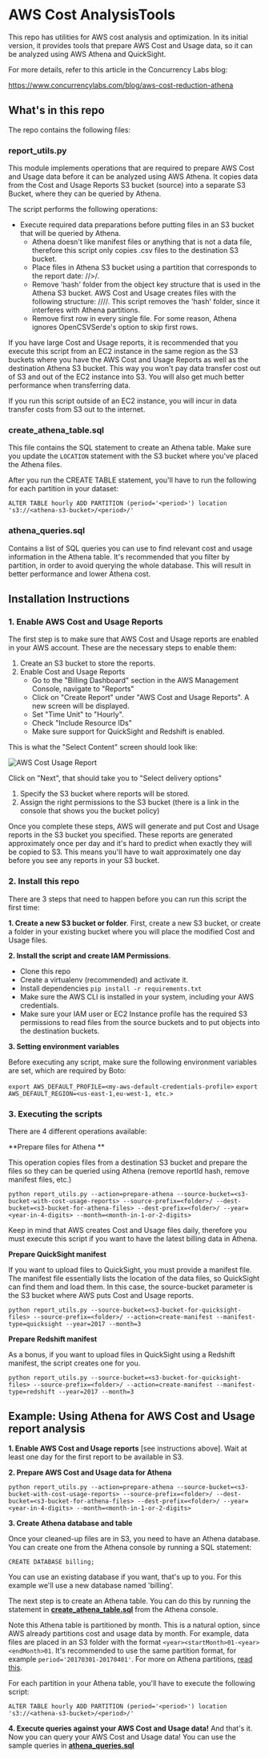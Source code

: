 # AWS Cost AnalysisTools


This repo has utilities for AWS cost analysis and optimization. In its initial version, it provides tools that prepare AWS Cost and Usage data, so it can be analyzed using AWS Athena and QuickSight.

For more details, refer to this article in the Concurrency Labs blog:

https://www.concurrencylabs.com/blog/aws-cost-reduction-athena



## What's in this repo

The repo contains the following files:

### report_utils.py

This module implements operations that are required to prepare AWS Cost and Usage data before it can
be analyzed using AWS Athena. It copies data from the Cost and Usage Reports S3 bucket (source)
into a separate S3 Bucket, where they can be queried by Athena.

The script performs the following operations:

* Execute required data preparations before putting files in an S3 bucket that will be queried by Athena.
  * Athena doesn't like manifest files or anything that is not a data file, therefore this script only
      copies .csv files to the destination S3 bucket.
  * Place files in Athena S3 bucket using a partition that corresponds to the report date:
           <aws-cost-usage-bucket>/<prefix>/><period>/<csv-file>.
  * Remove 'hash' folder from the object key structure that is used in the Athena S3 bucket. AWS Cost and Usage creates
           files with the following structure: <aws-cost-usage-bucket>/<prefix>/<period>/<reportID-hash>/<csv-file>. This script removes the 'hash' folder, since
           it interferes with Athena partitions.
  * Remove first row in every single file. For some reason, Athena ignores OpenCSVSerde's option to skip first rows.


If you have large Cost and Usage reports, it is recommended that you execute this script from an EC2 instance in the same region as the S3 buckets
where you have the AWS Cost and Usage Reports as well as the destination Athena S3 bucket. This
way you won't pay data transfer cost out of S3 and out of the EC2 instance into S3. You will also get
much better performance when transferring data. 

If you run this script outside of an EC2 instance, you will incur in data transfer costs from S3 out to the internet.


### create_athena_table.sql

This file contains the SQL statement to create an Athena table. Make sure you update the ```LOCATION``` statement with the S3 bucket where you've
placed the Athena files.

After you run the CREATE TABLE statement, you'll have to run the following for each partition in your dataset:

```
ALTER TABLE hourly ADD PARTITION (period='<period>') location 's3://<athena-s3-bucket>/<period>/'
```



### athena_queries.sql

Contains a list of SQL queries you can use to find relevant cost and usage information in the Athena table. 
It's recommended that you filter by partition, in order to avoid querying the whole database.
This will result in better performance and lower Athena cost.


## Installation Instructions

### 1. Enable AWS Cost and Usage Reports

The first step is to make sure that AWS Cost and Usage reports are enabled in your AWS account.
These are the necessary steps to enable them:

1. Create an S3 bucket to store the reports.
3. Enable Cost and Usage Reports
	* Go to the "Billing Dashboard" section in the AWS Management Console, navigate to "Reports"
	* Click on "Create Report" under "AWS Cost and Usage Reports". A new screen will be displayed.
	* Set "Time Unit" to "Hourly".
	* Check "Include Resource IDs"
	* Make sure support for QuickSight and Redshift is enabled.

This is what the "Select Content" screen should look like:

![AWS Cost Usage Report](https://www.concurrencylabs.com/img/posts/19-athena-reduce-aws-cost/setup-reports.png)

Click on "Next", that should take you to "Select delivery options"	
	
1. Specify the S3 bucket where reports will be stored.
2. Assign the right permissions to the S3 bucket (there is a link in the console that shows
you the bucket policy)
	
Once you complete these steps, AWS will generate and put Cost and Usage reports in the
S3 bucket you specified. These reports are generated approximately once per day and it's
hard to predict when exactly they will be copied to S3. This means you'll have to wait 
approximately one day before you see any reports in your S3 bucket.


### 2. Install this repo

There are 3 steps that need to happen before you can run this script the first time:

**1. Create a new S3 bucket or folder**.
First, create a new S3 bucket, or create a folder in your existing bucket where you will
place the modified Cost and Usage files.

**2. Install the script and create IAM Permissions**.
 
* Clone this repo
* Create a virtualenv (recommended) and activate it.
* Install dependencies ```pip install -r requirements.txt```
* Make sure the AWS CLI is installed in your system, including your AWS credentials.
* Make sure your IAM user or EC2 Instance profile has the required S3 permissions
 to read files from the source buckets and to put objects into the destination buckets.


**3. Setting environment variables**

Before executing any script, make sure the following environment variables are set, which are required by Boto:

```export AWS_DEFAULT_PROFILE=<my-aws-default-credentials-profile>```
```export AWS_DEFAULT_REGION=<us-east-1,eu-west-1, etc.>```


### 3. Executing the scripts

There are 4 different operations available:

**Prepare files for Athena **

This operation copies files from a destination S3 bucket and prepare the files so they
can be queried using Athena (remove reportId hash, remove manifest files, etc.)

```
python report_utils.py --action=prepare-athena --source-bucket=<s3-bucket-with-cost-usage-reports> --source-prefix=<folder>/ --dest-bucket=<s3-bucket-for-athena-files> --dest-prefix=<folder>/ --year=<year-in-4-digits> --month=<month-in-1-or-2-digits>
```

Keep in mind that AWS creates Cost and Usage files daily, therefore you must execute this
script if you want to have the latest billing data in Athena.  


**Prepare QuickSight manifest**

If you want to upload files to QuickSight, you must provide a manifest file. The manifest file essentially
lists the location of the data files, so QuickSight can find them and load them. In this case, the source-bucket parameter
is the S3 bucket where AWS puts Cost and Usage reports.

```
python report_utils.py --source-bucket=<s3-bucket-for-quicksight-files> --source-prefix=<folder>/ --action=create-manifest --manifest-type=quicksight --year=2017 --month=3
```

**Prepare Redshift manifest**

As a bonus, if you want to upload files in QuickSight using a Redshift manifest, the script creates one for you.

```
python report_utils.py --source-bucket=<s3-bucket-for-quicksight-files> --source-prefix=<folder>/ --action=create-manifest --manifest-type=redshift --year=2017 --month=3
```



## Example: Using Athena for AWS Cost and Usage report analysis

**1. Enable AWS Cost and Usage reports**
[see instructions above]. Wait at least one day for the first report to be available in S3.

**2. Prepare AWS Cost and Usage data for Athena**

```
python report_utils.py --action=prepare-athena --source-bucket=<s3-bucket-with-cost-usage-reports> --source-prefix=<folder>/ --dest-bucket=<s3-bucket-for-athena-files> --dest-prefix=<folder>/ --year=<year-in-4-digits> --month=<month-in-1-or-2-digits>
```

**3. Create Athena database and table**

Once your cleaned-up files are in S3, you need to have an Athena database. You can create one from the Athena console by running a SQL statement:

```
CREATE DATABASE billing;
```

You can use an existing database if you want, that's up to you. For this example we'll use a new database named 'billing'.

The next step is to create an Athena table. You can do this by running the statement in <a href="https://github.com/ConcurrenyLabs/aws-cost-analysis/blob/master/create_athena_table.sql" target="new">**create_athena_table.sql**</a> from the Athena console.
 
Note this Athena table is partitioned by month. This is a natural option, since AWS already partitions cost and usage data by month. For example, data files are placed in an S3 folder
with the format ```<year><startMonth>01-<year><endMonth>01```. It's recommended to use the same partition format, for example ```period='20170301-20170401'```.
For more on Athena partitions, <a href="http://docs.aws.amazon.com/athena/latest/ug/partitions.html" target="new">read this</a>.

For each partition in your Athena table, you'll have to execute the following script:

```
ALTER TABLE hourly ADD PARTITION (period='<period>') location 's3://<athena-s3-bucket>/<period>/'
```


**4. Execute queries against your AWS Cost and Usage data!**
And that's it. Now you can query your AWS Cost and Usage data! You can use the sample queries in <a href="https://github.com/ConcurrenyLabs/aws-cost-analysis/blob/master/athena_queries.sql" target="new">**athena_queries.sql**</a>





